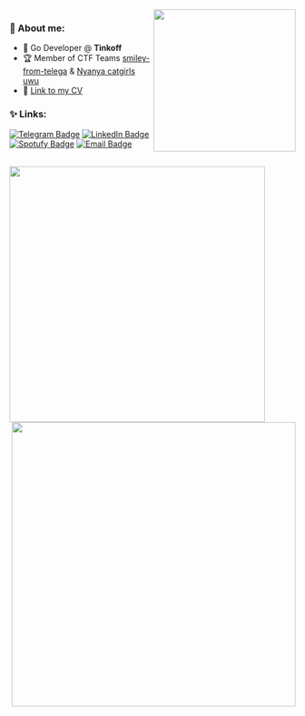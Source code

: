 <img align="right" width="250" height="=150" src="https://i.pinimg.com/originals/95/75/92/957592dd6b8a80094888a34e61dd0d40.gif">

### 🦕 About me:

- 🌻 Go Developer @ **Tinkoff**
- 🏆 Member of CTF Teams [smiley-from-telega](https://ctftime.org/team/193650) & [Nyanya catgirls uwu](https://ctftime.org/team/170324)
- 🧰 [Link to my CV](https://drive.google.com/file/d/1Cu7IiKl8KAnX6XTciBR2UblI7ocDP-Gd/view?usp=sharing) 

### ✨ Links:

[![Telegram Badge](https://img.shields.io/badge/-Telegram-0088cc?style=for-the-badge&logo=appveyor&logo=Telegram&logoColor=white&color=blue)](https://t.me/dariakhaetskaya)
[![LinkedIn Badge](https://img.shields.io/badge/-Linked%20In-9cf?style=for-the-badge)](https://www.linkedin.com/in/dariakhaetskaya921/)
[![Spotufy Badge](https://img.shields.io/badge/-Spotify-green?style=for-the-badge)](https://open.spotify.com/user/m3m2npug1m6iu93qkd4lqsi5o?si=599efb5c29b84135)
[![Email Badge](https://img.shields.io/badge/-Email-0088cc?style=for-the-badge&logo=appveyor&logo=Gmail&logoColor=white&color=yellow)](mailto:dariakhaetskaya@gmail.com)

<br>

<a href="https://github.com/anuraghazra/github-readme-stats">
  <img align="left" width="450" src="https://github-readme-stats.vercel.app/api?username=dariakhaetskaya&show_icons=true&theme=tokyonight&cache_seconds=1800" />
</a>

<a href="https://github.com/anuraghazra/github-readme-stats">
  <img align="right" width="500" src="https://github-readme-stats.vercel.app/api/pin/?username=dariakhaetskaya&repo=NSU-CS-Helper&theme=gotham&cache_seconds=2000" />
</a>

<br clear="all" />
